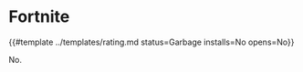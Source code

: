 # Fortnite
<!-- script:Aliases [] -->

{{#template ../templates/rating.md status=Garbage installs=No opens=No}}

No.
